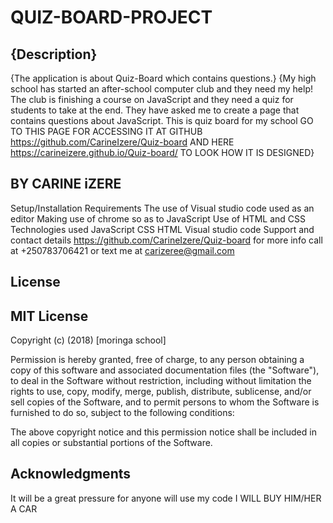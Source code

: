 # QUIZ-BOARD-PROJECT
## {Description}
{The application is about Quiz-Board which contains questions.} {My high school has started an after-school computer club and they need my help! The club is finishing a course on JavaScript and they need a quiz for students to take at the end. They have asked me to create a page that contains questions about JavaScript. This is quiz board for my school GO TO THIS PAGE FOR ACCESSING IT AT GITHUB https://github.com/CarineIzere/Quiz-board AND HERE    https://carineizere.github.io/Quiz-board/  TO LOOK HOW IT IS DESIGNED}

## BY CARINE iZERE
Setup/Installation Requirements
The use of Visual studio code used as an editor Making use of chrome so as to JavaScript Use of HTML and CSS Technologies used JavaScript CSS HTML Visual studio code Support and contact details https://github.com/CarineIzere/Quiz-board for more info call at +250783706421 or text me at carizeree@gmail.com

## License
## MIT License

Copyright (c) (2018) [moringa school]

Permission is hereby granted, free of charge, to any person obtaining a copy of this software and associated documentation files (the "Software"), to deal in the Software without restriction, including without limitation the rights to use, copy, modify, merge, publish, distribute, sublicense, and/or sell copies of the Software, and to permit persons to whom the Software is furnished to do so, subject to the following conditions:

The above copyright notice and this permission notice shall be included in all copies or substantial portions of the Software.

## Acknowledgments
It will be a great pressure for anyone will use my code I WILL BUY HIM/HER A CAR